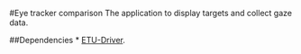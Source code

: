 #Eye tracker comparison
The application to display targets and collect gaze data.

##Dependencies
    * [ETU-Driver](http://www.sis.uta.fi/~csolsp/downloads.php?id=ETUDriver).
